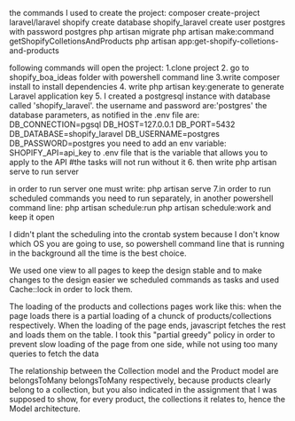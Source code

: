 the commands I used to create the project:
composer create-project laravel/laravel shopify
create database shopify_laravel
create user postgres with password postgres
php artisan migrate
php artisan make:command getShopifyColletionsAndProducts
php artisan app:get-shopify-colletions-and-products

following commands will open the project:
1.clone project
2. go to shopify_boa_ideas folder with powershell command line
3.write composer install to install dependencies
4. write php artisan key:generate to generate Laravel application key
5. I created a postgresql instance with database called 'shopify_laravel'. the username and password are:'postgres' the database parameters, as notified in the .env file are:
DB_CONNECTION=pgsql
DB_HOST=127.0.0.1
DB_PORT=5432
DB_DATABASE=shopify_laravel
DB_USERNAME=postgres
DB_PASSWORD=postgres
you need to add an env variable:
SHOPIFY_API=api_key
to .env file
that is the variable that allows you to apply to the API
#the tasks will not run without it
6. then write php artisan serve to run server

in order to run server one must write: php artisan serve
7.in order to run scheduled commands you need to run separately, in another powershell command line:
php artisan schedule:run
php artisan schedule:work
and keep it open

I didn't plant the scheduling into the crontab system because I don't know which OS you are going to use, so powershell command line that is running in the background all the time is the best choice.

We used one view to all pages to keep the design stable and to make changes to the design easier
we scheduled commands as tasks and used Cache::lock in order to lock them.

The loading of the products and collections pages work like this: when the page loads there is a partial loading of a chunck of products/collections respectively. When the loading of the page ends, javascript fetches the rest and loads them on the table. I took this "partial greedy" policy in order to prevent slow loading of the page from one side, while not using too many queries to fetch the data

The relationship between the Collection model and the Product model are belongsToMany belongsToMany respectively, because products clearly belong to a collection, but you also indicated in the assignment that I was supposed to show, for every product, the collections it relates to, hence the Model architecture.